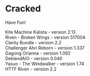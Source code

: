 # Cracked
Have Fun!

Kite Machine Kalista - version 2.13  
Riven - Broken Wings - version 517004  
Clarity Bundle - version 2.2  
Challenger Ahri Reborn - version 1.337  
Gagong Orianna - version 1.092  
DeklandAIO - version 0.040  
Yasuo - The Windwalker - version 1.74  
HTTF Riven - version 2.2